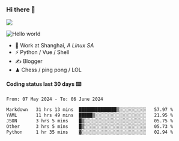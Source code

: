 ### Hi there 👋
![](https://komarev.com/ghpvc/?username=Xuhandsome)


<img src="https://github-readme-stats.vercel.app/api?username=XuHandsome&show_icons=true&theme=merko" alt="Hello world">

<br/>

- 🍻  Work at Shanghai, _A Linux SA_
- ⚡  Python / Vue / Shell
- ✍️  Blogger
- ♟  Chess / ping pong / LOL

#### Coding status last 30 days ⌨️

<!--START_SECTION:waka-->

```txt
From: 07 May 2024 - To: 06 June 2024

Markdown   31 hrs 13 mins  ██████████████▒░░░░░░░░░░   57.97 %
YAML       11 hrs 49 mins  █████▒░░░░░░░░░░░░░░░░░░░   21.95 %
JSON       3 hrs 5 mins    █▒░░░░░░░░░░░░░░░░░░░░░░░   05.75 %
Other      3 hrs 5 mins    █▒░░░░░░░░░░░░░░░░░░░░░░░   05.73 %
Python     1 hr 35 mins    ▓░░░░░░░░░░░░░░░░░░░░░░░░   02.94 %
```

<!--END_SECTION:waka-->
